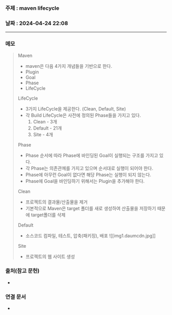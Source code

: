 ### 주제 : maven lifecycle

### 날짜 : 2024-04-24 22:08
----
### 메모
> Maven
> 	- maven은 다음 4가지 개념들을 기반으로 한다.
> 	- Plugin
> 	- Goal
> 	- Phase
> 	- LifeCycle
> 
> LifeCycle
> 	- 3가지 LifeCycle을 제공한다. (Clean, Default, Site)
> 	- 각 Build LifeCycle은 사전에 정의된 Phase들을 가지고 있다.
> 		1. Clean - 3개
> 		2. Default - 21개
> 		3. Site - 4개
> 
> Phase
> 	- Phase 순서에 따라 Phase에 바인딩된 Goal이 실행되는 구조를 가지고 있다.
> 	- 각 Phase는 의존관께를 가지고 있으며 순서대로 실행이 되어야 한다.
> 	- Phase에 아무런 Goal이 없다면 해당 Phase는 실행이 되지 않는다.
> 	- Phase에 Goal을 바인딩하기 위해서는 Plugin을 추가해야 한다.
> 
> Clean
> 	- 프로젝트의 결과물/산출물을 제거
> 	- 기본적으로 Maven은 target 폴더를 새로 생성하여 산출물을 저장하기 때문에 target폴더를 삭제
> 
> Default
> 	- 소스코드 컴파일, 테스트, 압축(패키징), 배포
> 	![[img1.daumcdn.jpg]]
> 
> Site
> 	- 프로젝트의 웹 사이트 생성

### 출처(참고 문헌)
-

### 연결 문서
-
